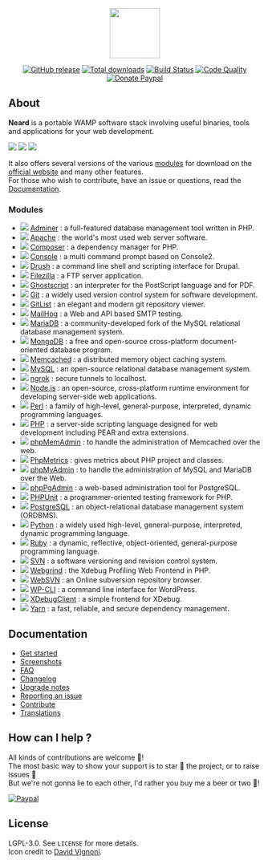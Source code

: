 <p align="center"><a href="https://neard.io" target="_blank"><img width="100" src="https://neard.io/img/logo.png"></a></p>

<p align="center">
  <a href="https://neard.io/release/latest"><img src="https://img.shields.io/github/release/neard/neard.svg?style=flat-square" alt="GitHub release"></a>
  <a href="https://neard.io/releases"><img src="https://img.shields.io/github/downloads/neard/neard/total.svg?style=flat-square" alt="Total downloads"></a>
  <a href="https://travis-ci.com/neard/neard"><img src="https://img.shields.io/travis/com/neard/neard/master.svg?style=flat-square" alt="Build Status"></a>
  <a href="https://www.codacy.com/app/crazy-max/neard"><img src="https://img.shields.io/codacy/grade/75278913a45643ab871b87283963b3c5.svg?style=flat-square" alt="Code Quality"></a>
  <a href="https://www.paypal.com/cgi-bin/webscr?cmd=_s-xclick&hosted_button_id=6EALX9NDSRBAJ"><img src="https://img.shields.io/badge/donate-paypal-7057ff.svg?style=flat-square" alt="Donate Paypal"></a>
</p>

## About

**Neard** is a portable WAMP software stack involving useful binaries, tools and applications for your web development.

![](https://neard.io/img/screenshots/menu1.png)  ![](https://neard.io/img/screenshots/menu2.png)  ![](https://neard.io/img/screenshots/menu-tools2.png)

It also offers several versions of the various [modules](https://neard.io/modules) for download on the [official website](https://neard.io) and many other features.<br />
For those who wish to contribute, have an issue or questions, read the [Documentation](https://neard.io/doc).

### Modules

* ![](https://neard.io/img/modules/type-app.png) [Adminer](https://neard.io/modules/adminer) : a full-featured database management tool written in PHP.
* ![](https://neard.io/img/modules/type-bin.png) [Apache](https://neard.io/modules/apache) : the world's most used web server software.
* ![](https://neard.io/img/modules/type-tool.png) [Composer](https://neard.io/modules/composer) : a dependency manager for PHP.
* ![](https://neard.io/img/modules/type-tool.png) [Console](https://neard.io/modules/console) : a multi command prompt based on Console2.
* ![](https://neard.io/img/modules/type-tool.png) [Drush](https://neard.io/modules/drush) : a command line shell and scripting interface for Drupal.
* ![](https://neard.io/img/modules/type-bin.png) [Filezilla](https://neard.io/modules/filezilla) : a FTP server application.
* ![](https://neard.io/img/modules/type-tool.png) [Ghostscript](https://neard.io/modules/ghostscript) : an interpreter for the PostScript language and for PDF.
* ![](https://neard.io/img/modules/type-tool.png) [Git](https://neard.io/modules/git) : a widely used version control system for software development.
* ![](https://neard.io/img/modules/type-app.png) [GitList](https://neard.io/modules/gitlist) : an elegant and modern git repository viewer.
* ![](https://neard.io/img/modules/type-bin.png) [MailHog](https://neard.io/modules/mailhog) : a Web and API based SMTP testing.
* ![](https://neard.io/img/modules/type-bin.png) [MariaDB](https://neard.io/modules/mariadb) : a community-developed fork of the MySQL relational database management system.
* ![](https://neard.io/img/modules/type-bin.png) [MongoDB](https://neard.io/modules/mongodb) : a free and open-source cross-platform document-oriented database program.
* ![](https://neard.io/img/modules/type-bin.png) [Memcached](https://neard.io/modules/memcached) : a distributed memory object caching system.
* ![](https://neard.io/img/modules/type-bin.png) [MySQL](https://neard.io/modules/mysql) : an open-source relational database management system.
* ![](https://neard.io/img/modules/type-tool.png) [ngrok](https://neard.io/modules/ngrok) : secure tunnels to localhost.
* ![](https://neard.io/img/modules/type-bin.png) [Node.js](https://neard.io/modules/nodejs) : an open-source, cross-platform runtime environment for developing server-side web applications.
* ![](https://neard.io/img/modules/type-tool.png) [Perl](https://neard.io/modules/perl) : a family of high-level, general-purpose, interpreted, dynamic programming languages.
* ![](https://neard.io/img/modules/type-bin.png) [PHP](https://neard.io/modules/php) : a server-side scripting language designed for web development including PEAR and extra extensions.
* ![](https://neard.io/img/modules/type-app.png) [phpMemAdmin](https://neard.io/modules/phpmemadmin) : to handle the administration of Memcached over the web.
* ![](https://neard.io/img/modules/type-tool.png) [PhpMetrics](https://neard.io/modules/phpmetrics) : gives metrics about PHP project and classes.
* ![](https://neard.io/img/modules/type-app.png) [phpMyAdmin](https://neard.io/modules/phpmyadmin) : to handle the administration of MySQL and MariaDB over the Web.
* ![](https://neard.io/img/modules/type-app.png) [phpPgAdmin](https://neard.io/modules/phppgadmin) : a web-based administration tool for PostgreSQL.
* ![](https://neard.io/img/modules/type-tool.png) [PHPUnit](https://neard.io/modules/phpunit) : a programmer-oriented testing framework for PHP.
* ![](https://neard.io/img/modules/type-bin.png) [PostgreSQL](https://neard.io/modules/postgresql) : an object-relational database management system (ORDBMS).
* ![](https://neard.io/img/modules/type-tool.png) [Python](https://neard.io/modules/python) : a widely used high-level, general-purpose, interpreted, dynamic programming language.
* ![](https://neard.io/img/modules/type-tool.png) [Ruby](https://neard.io/modules/ruby) : a dynamic, reflective, object-oriented, general-purpose programming language.
* ![](https://neard.io/img/modules/type-bin.png) [SVN](https://neard.io/modules/svn) : a software versioning and revision control system.
* ![](https://neard.io/img/modules/type-app.png) [Webgrind](https://neard.io/modules/webgrind) : the Xdebug Profiling Web Frontend in PHP.
* ![](https://neard.io/img/modules/type-app.png) [WebSVN](https://neard.io/modules/websvn) : an Online subversion repository browser.
* ![](https://neard.io/img/modules/type-tool.png) [WP-CLI](https://neard.io/modules/wpcli) : a command line interface for WordPress.
* ![](https://neard.io/img/modules/type-tool.png) [XDebugClient](https://neard.io/modules/xdc) : a simple frontend for XDebug.
* ![](https://neard.io/img/modules/type-tool.png) [Yarn](https://neard.io/modules/yarn) : a fast, reliable, and secure dependency management.

## Documentation

* [Get started](https://neard.io/doc/get-started)
* [Screenshots](https://neard.io/doc/screenshots)
* [FAQ](https://neard.io/doc/faq)
* [Changelog](https://neard.io/doc/changelog)
* [Upgrade notes](https://neard.io/doc/upgrade-notes)
* [Reporting an issue](https://neard.io/doc/reporting-issue)
* [Contribute](https://neard.io/doc/contribute)
* [Translations](https://neard.io/doc/translations)

## How can I help ?

All kinds of contributions are welcome :raised_hands:!<br />
The most basic way to show your support is to star :star2: the project, or to raise issues :speech_balloon:<br />
But we're not gonna lie to each other, I'd rather you buy me a beer or two :beers:!

[![Paypal](https://neard.io/img/paypal-donate.png)](https://www.paypal.com/cgi-bin/webscr?cmd=_s-xclick&hosted_button_id=6EALX9NDSRBAJ)

## License

LGPL-3.0. See `LICENSE` for more details.<br />
Icon credit to [David Vignoni](http://www.icon-king.com/).
